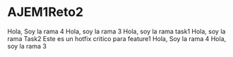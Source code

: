 # AJEM1Reto2
Hola, Soy la rama 4
Hola, soy la rama 3
Hola, soy la rama task1
Hola, soy la rama Task2
Este es un hotfix critico para feature1
Hola, Soy la rama 4
Hola, soy la rama 3